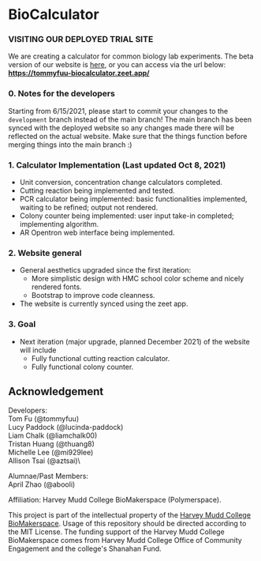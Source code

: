 # BioCalculator

### VISITING OUR DEPLOYED TRIAL SITE

We are creating a calculator for common biology lab experiments. The beta version of our website is [here](https://tommyfuu-biocalculator.zeet.app/), or you can access via the url below:
**https://tommyfuu-biocalculator.zeet.app/**

### 0. Notes for the developers

Starting from 6/15/2021, please start to commit your changes to the `development` branch instead of the main branch! The main branch has been synced with the deployed website so any changes made there will be reflected on the actual website. Make sure that the things function before merging things into the main branch :)

### 1. Calculator Implementation (Last updated Oct 8, 2021)

- Unit conversion, concentration change calculators completed.
- Cutting reaction being implemented and tested.
- PCR calculator being implemented: basic functionalities implemented, waiting to be refined; output not rendered.
- Colony counter being implemented: user input take-in completed; implementing algorithm.
- AR Opentron web interface being implemented.

### 2. Website general

- General aesthetics upgraded since the first iteration:
  - More simplistic design with HMC school color scheme and nicely rendered fonts.
  - Bootstrap to improve code cleanness.
- The website is currently synced using the zeet app.

### 3. Goal

- Next iteration (major upgrade, planned December 2021) of the website will include
  - Fully functional cutting reaction calculator.
  - Fully functional colony counter.
  
## Acknowledgement

Developers:\
Tom Fu (@tommyfuu)\
Lucy Paddock (@lucinda-paddock)\
Liam Chalk (@liamchalk00)\
Tristan Huang (@thuang8)\
Michelle Lee (@mi929lee)\
Allison Tsai (@aztsai)\

Alumnae/Past Members:\
April Zhao (@abooli)

Affiliation: Harvey Mudd College BioMakerspace (Polymerspace).

This project is part of the intellectual property of the [Harvey Mudd College BioMakerspace](https://biomakerspace.com/). Usage of this repository should be directed according to the MIT License. The funding support of the Harvey Mudd College BioMakerspace comes from Harvey Mudd College Office of Community Engagement and the college's Shanahan Fund.

